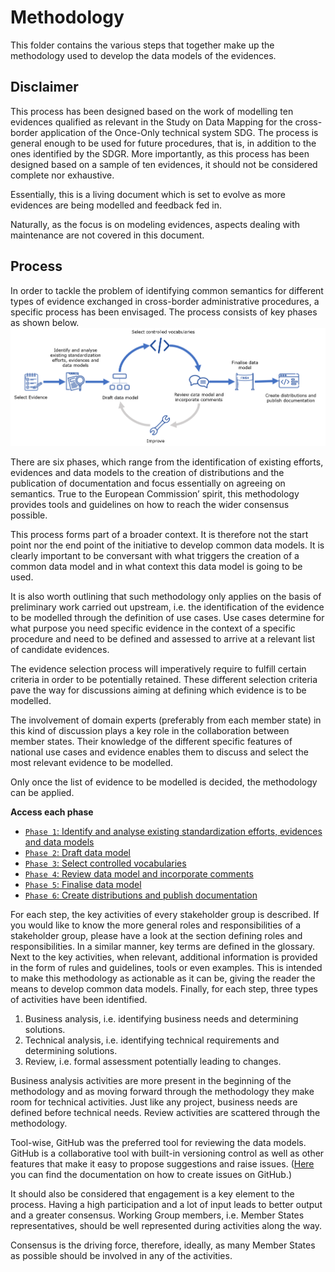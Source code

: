 # Methodology

This folder contains the various steps that together make up the methodology used to develop the data models of the evidences.

## Disclaimer

This process has been designed based on the work of modelling ten evidences qualified as relevant in the Study on Data Mapping for the cross-border application of the Once-Only technical system SDG. The process is general enough to be used for future procedures, that is, in addition to the ones identified by the SDGR. More importantly, as this process has been designed based on a sample of ten evidences, it should not be considered complete nor exhaustive. 

Essentially, this is a living document which is set to evolve as more evidences are being modelled and feedback fed in. 

Naturally, as the focus is on modeling evidences, aspects dealing with maintenance are not covered in this document.  

## Process

In order to tackle the problem of identifying common semantics for different types of evidence exchanged in cross-border administrative procedures, a specific process has been envisaged. The process consists of key phases as shown below. 
![Key phases](https://github.com/SEMICeu/SDG-sandbox/blob/master/process_and_method/methodology/img/methodology_phases.PNG)

There are six phases, which range from the identification of existing efforts, evidences and data models  to the creation of distributions and the publication of documentation and focus essentially on agreeing on semantics. True to the European Commission’ spirit, this methodology provides tools and guidelines on how to reach the wider consensus possible.

This process forms part of a broader context. It is therefore not the start point nor the end point of the initiative to develop common data models. It is clearly important to be conversant with what triggers the creation of a common data model and in what context this data model is going to be used. 

It is also worth outlining that such methodology only applies on the basis of preliminary work carried out upstream, i.e. the identification of the evidence to be modelled through the definition of use cases. Use cases determine for what purpose you need specific evidence in the context of a specific procedure and need to be defined and assessed to arrive at a relevant list of candidate evidences.  

The evidence selection process will imperatively require to fulfill certain criteria in order to be potentially retained. These different selection criteria pave the way for discussions aiming at defining which evidence is to be modelled. 

The involvement of domain experts (preferably from each member state) in this kind of discussion plays a key role in the collaboration between member states. Their knowledge of the different specific features of national use cases and evidence enables them to discuss and select the most relevant evidence to be modelled. 

Only once the list of evidence to be modelled is decided, the methodology can be applied.

**Access each phase**
- [`Phase 1`: Identify and analyse existing standardization efforts, evidences and data models](phase1.md)
- [`Phase 2`: Draft data model](phase2.md)
- [`Phase 3`: Select controlled vocabularies](phase3.md)
- [`Phase 4`: Review data model and incorporate comments](phase4.md)
- [`Phase 5`: Finalise data model](phase5.md)
- [`Phase 6`: Create distributions and publish documentation](phase6.md)

For each step, the key activities of every stakeholder group is described. If you would like to know the more general roles and responsibilities of a stakeholder group, please have a look at the section defining roles and responsibilities. In a similar manner, key terms are defined in the glossary.
Next to the key activities, when relevant, additional information is provided in the form of rules and guidelines, tools or even examples. This is intended to make this methodology as actionable as it can be, giving the reader the means to develop common data models. 
Finally, for each step, three types of activities have been identified. 
1. Business analysis, i.e. identifying business needs and determining solutions.
2. Technical analysis, i.e. identifying technical requirements and determining solutions.  
3. Review, i.e. formal assessment potentially leading to changes.

Business analysis activities are more present in the beginning of the methodology and as moving forward through the methodology they make room for technical activities. Just like any project, business needs are defined before technical needs. Review activities are scattered through the methodology. 

Tool-wise, GitHub was the preferred tool for reviewing the data models. GitHub is a collaborative tool with built-in versioning control as well as other features that make it easy to propose suggestions and raise issues. ([Here](https://docs.github.com/en/github/managing-your-work-on-github/creating-an-issue) you can find the documentation on how to create issues on GitHub.) 

It should also be considered that engagement is a key element to the process. Having a high participation and a lot of input leads to better output and a greater consensus. Working Group members, i.e. Member States representatives, should be well represented during activities along the way. 

Consensus is the driving force, therefore, ideally, as many Member States as possible should be involved in any of the activities. 


